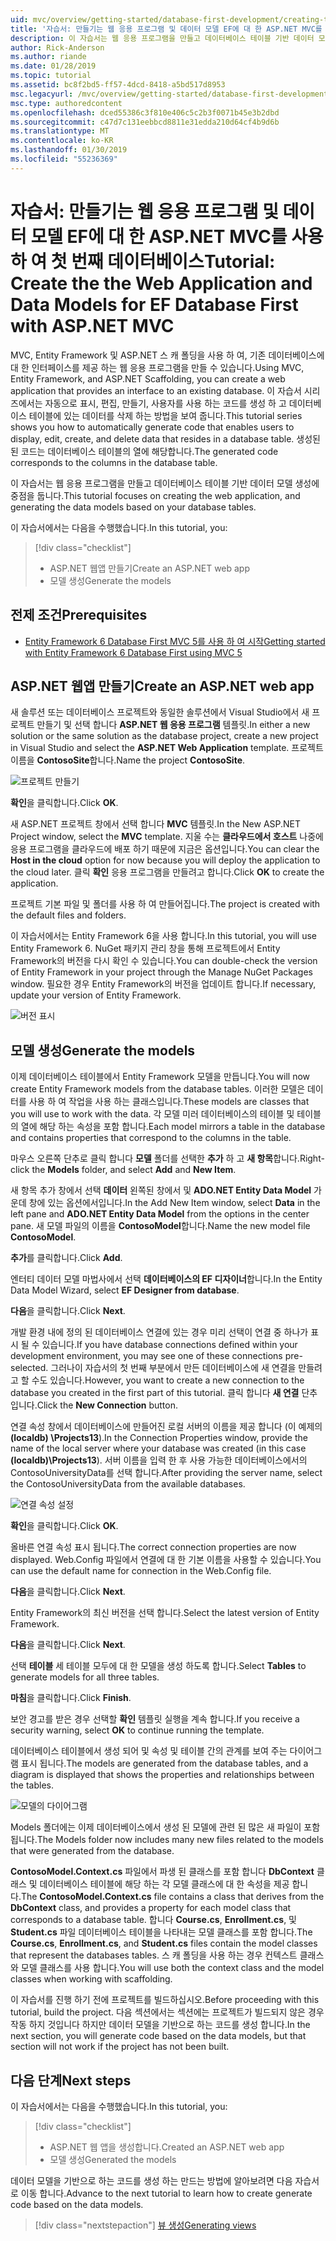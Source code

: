 ```yaml
---
uid: mvc/overview/getting-started/database-first-development/creating-the-web-application
title: '자습서: 만들기는 웹 응용 프로그램 및 데이터 모델 EF에 대 한 ASP.NET MVC를 사용 하 여 첫 번째 데이터베이스'
description: 이 자습서는 웹 응용 프로그램을 만들고 데이터베이스 테이블 기반 데이터 모델 생성에 중점을 둡니다.
author: Rick-Anderson
ms.author: riande
ms.date: 01/28/2019
ms.topic: tutorial
ms.assetid: bc8f2bd5-ff57-4dcd-8418-a5bd517d8953
msc.legacyurl: /mvc/overview/getting-started/database-first-development/creating-the-web-application
msc.type: authoredcontent
ms.openlocfilehash: dced55386c3f810e406c5c2b3f0071b45e3b2dbd
ms.sourcegitcommit: c47d7c131eebbcd8811e31edda210d64cf4b9d6b
ms.translationtype: MT
ms.contentlocale: ko-KR
ms.lasthandoff: 01/30/2019
ms.locfileid: "55236369"
---
```

# <a name="tutorial-create-the-the-web-application-and-data-models-for-ef-database-first-with-aspnet-mvc"></a><span data-ttu-id="28602-103">자습서: 만들기는 웹 응용 프로그램 및 데이터 모델 EF에 대 한 ASP.NET MVC를 사용 하 여 첫 번째 데이터베이스</span><span class="sxs-lookup"><span data-stu-id="28602-103">Tutorial: Create the the Web Application and Data Models for EF Database First with ASP.NET MVC</span></span>

 <span data-ttu-id="28602-104">MVC, Entity Framework 및 ASP.NET 스 캐 폴딩을 사용 하 여, 기존 데이터베이스에 대 한 인터페이스를 제공 하는 웹 응용 프로그램을 만들 수 있습니다.</span><span class="sxs-lookup"><span data-stu-id="28602-104">Using MVC, Entity Framework, and ASP.NET Scaffolding, you can create a web application that provides an interface to an existing database.</span></span> <span data-ttu-id="28602-105">이 자습서 시리즈에서는 자동으로 표시, 편집, 만들기, 사용자를 사용 하는 코드를 생성 하 고 데이터베이스 테이블에 있는 데이터를 삭제 하는 방법을 보여 줍니다.</span><span class="sxs-lookup"><span data-stu-id="28602-105">This tutorial series shows you how to automatically generate code that enables users to display, edit, create, and delete data that resides in a database table.</span></span> <span data-ttu-id="28602-106">생성된 된 코드는 데이터베이스 테이블의 열에 해당합니다.</span><span class="sxs-lookup"><span data-stu-id="28602-106">The generated code corresponds to the columns in the database table.</span></span>

<span data-ttu-id="28602-107">이 자습서는 웹 응용 프로그램을 만들고 데이터베이스 테이블 기반 데이터 모델 생성에 중점을 둡니다.</span><span class="sxs-lookup"><span data-stu-id="28602-107">This tutorial focuses on creating the web application, and generating the data models based on your database tables.</span></span>

<span data-ttu-id="28602-108">이 자습서에서는 다음을 수행했습니다.</span><span class="sxs-lookup"><span data-stu-id="28602-108">In this tutorial, you:</span></span>

> [!div class="checklist"]
> * <span data-ttu-id="28602-109">ASP.NET 웹앱 만들기</span><span class="sxs-lookup"><span data-stu-id="28602-109">Create an ASP.NET web app</span></span>
> * <span data-ttu-id="28602-110">모델 생성</span><span class="sxs-lookup"><span data-stu-id="28602-110">Generate the models</span></span>

## <a name="prerequisites"></a><span data-ttu-id="28602-111">전제 조건</span><span class="sxs-lookup"><span data-stu-id="28602-111">Prerequisites</span></span>

* [<span data-ttu-id="28602-112">Entity Framework 6 Database First MVC 5를 사용 하 여 시작</span><span class="sxs-lookup"><span data-stu-id="28602-112">Getting started with Entity Framework 6 Database First using MVC 5</span></span>](setting-up-database.md)

## <a name="create-an-aspnet-web-app"></a><span data-ttu-id="28602-113">ASP.NET 웹앱 만들기</span><span class="sxs-lookup"><span data-stu-id="28602-113">Create an ASP.NET web app</span></span>

<span data-ttu-id="28602-114">새 솔루션 또는 데이터베이스 프로젝트와 동일한 솔루션에서 Visual Studio에서 새 프로젝트 만들기 및 선택 합니다 **ASP.NET 웹 응용 프로그램** 템플릿.</span><span class="sxs-lookup"><span data-stu-id="28602-114">In either a new solution or the same solution as the database project, create a new project in Visual Studio and select the **ASP.NET Web Application** template.</span></span> <span data-ttu-id="28602-115">프로젝트 이름을 **ContosoSite**합니다.</span><span class="sxs-lookup"><span data-stu-id="28602-115">Name the project **ContosoSite**.</span></span>

![프로젝트 만들기](creating-the-web-application/_static/image1.png)

<span data-ttu-id="28602-117">**확인**을 클릭합니다.</span><span class="sxs-lookup"><span data-stu-id="28602-117">Click **OK**.</span></span>

<span data-ttu-id="28602-118">새 ASP.NET 프로젝트 창에서 선택 합니다 **MVC** 템플릿.</span><span class="sxs-lookup"><span data-stu-id="28602-118">In the New ASP.NET Project window, select the **MVC** template.</span></span> <span data-ttu-id="28602-119">지울 수는 **클라우드에서 호스트** 나중에 응용 프로그램을 클라우드에 배포 하기 때문에 지금은 옵션입니다.</span><span class="sxs-lookup"><span data-stu-id="28602-119">You can clear the **Host in the cloud** option for now because you will deploy the application to the cloud later.</span></span> <span data-ttu-id="28602-120">클릭 **확인** 응용 프로그램을 만들려고 합니다.</span><span class="sxs-lookup"><span data-stu-id="28602-120">Click **OK** to create the application.</span></span>

<span data-ttu-id="28602-121">프로젝트 기본 파일 및 폴더를 사용 하 여 만들어집니다.</span><span class="sxs-lookup"><span data-stu-id="28602-121">The project is created with the default files and folders.</span></span>

<span data-ttu-id="28602-122">이 자습서에서는 Entity Framework 6을 사용 합니다.</span><span class="sxs-lookup"><span data-stu-id="28602-122">In this tutorial, you will use Entity Framework 6.</span></span> <span data-ttu-id="28602-123">NuGet 패키지 관리 창을 통해 프로젝트에서 Entity Framework의 버전을 다시 확인 수 있습니다.</span><span class="sxs-lookup"><span data-stu-id="28602-123">You can double-check the version of Entity Framework in your project through the Manage NuGet Packages window.</span></span> <span data-ttu-id="28602-124">필요한 경우 Entity Framework의 버전을 업데이트 합니다.</span><span class="sxs-lookup"><span data-stu-id="28602-124">If necessary, update your version of Entity Framework.</span></span>

![버전 표시](creating-the-web-application/_static/image3.png)

## <a name="generate-the-models"></a><span data-ttu-id="28602-126">모델 생성</span><span class="sxs-lookup"><span data-stu-id="28602-126">Generate the models</span></span>

<span data-ttu-id="28602-127">이제 데이터베이스 테이블에서 Entity Framework 모델을 만듭니다.</span><span class="sxs-lookup"><span data-stu-id="28602-127">You will now create Entity Framework models from the database tables.</span></span> <span data-ttu-id="28602-128">이러한 모델은 데이터를 사용 하 여 작업을 사용 하는 클래스입니다.</span><span class="sxs-lookup"><span data-stu-id="28602-128">These models are classes that you will use to work with the data.</span></span> <span data-ttu-id="28602-129">각 모델 미러 데이터베이스의 테이블 및 테이블의 열에 해당 하는 속성을 포함 합니다.</span><span class="sxs-lookup"><span data-stu-id="28602-129">Each model mirrors a table in the database and contains properties that correspond to the columns in the table.</span></span>

<span data-ttu-id="28602-130">마우스 오른쪽 단추로 클릭 합니다 **모델** 폴더를 선택한 **추가** 하 고 **새 항목**합니다.</span><span class="sxs-lookup"><span data-stu-id="28602-130">Right-click the **Models** folder, and select **Add** and **New Item**.</span></span>

<span data-ttu-id="28602-131">새 항목 추가 창에서 선택 **데이터** 왼쪽된 창에서 및 **ADO.NET Entity Data Model** 가운데 창에 있는 옵션에서입니다.</span><span class="sxs-lookup"><span data-stu-id="28602-131">In the Add New Item window, select **Data** in the left pane and **ADO.NET Entity Data Model** from the options in the center pane.</span></span> <span data-ttu-id="28602-132">새 모델 파일의 이름을 **ContosoModel**합니다.</span><span class="sxs-lookup"><span data-stu-id="28602-132">Name the new model file **ContosoModel**.</span></span>

<span data-ttu-id="28602-133">**추가**를 클릭합니다.</span><span class="sxs-lookup"><span data-stu-id="28602-133">Click **Add**.</span></span>

<span data-ttu-id="28602-134">엔터티 데이터 모델 마법사에서 선택 **데이터베이스의 EF 디자이너**합니다.</span><span class="sxs-lookup"><span data-stu-id="28602-134">In the Entity Data Model Wizard, select **EF Designer from database**.</span></span>

<span data-ttu-id="28602-135">**다음**을 클릭합니다.</span><span class="sxs-lookup"><span data-stu-id="28602-135">Click **Next**.</span></span>

<span data-ttu-id="28602-136">개발 환경 내에 정의 된 데이터베이스 연결에 있는 경우 미리 선택이 연결 중 하나가 표시 될 수 있습니다.</span><span class="sxs-lookup"><span data-stu-id="28602-136">If you have database connections defined within your development environment, you may see one of these connections pre-selected.</span></span> <span data-ttu-id="28602-137">그러나이 자습서의 첫 번째 부분에서 만든 데이터베이스에 새 연결을 만들려고 할 수도 있습니다.</span><span class="sxs-lookup"><span data-stu-id="28602-137">However, you want to create a new connection to the database you created in the first part of this tutorial.</span></span> <span data-ttu-id="28602-138">클릭 합니다 **새 연결** 단추입니다.</span><span class="sxs-lookup"><span data-stu-id="28602-138">Click the **New Connection** button.</span></span>

<span data-ttu-id="28602-139">연결 속성 창에서 데이터베이스에 만들어진 로컬 서버의 이름을 제공 합니다 (이 예제의 **(localdb) \Projects13**).</span><span class="sxs-lookup"><span data-stu-id="28602-139">In the Connection Properties window, provide the name of the local server where your database was created (in this case **(localdb)\Projects13**).</span></span> <span data-ttu-id="28602-140">서버 이름을 입력 한 후 사용 가능한 데이터베이스에서의 ContosoUniversityData를 선택 합니다.</span><span class="sxs-lookup"><span data-stu-id="28602-140">After providing the server name, select the ContosoUniversityData from the available databases.</span></span>

![연결 속성 설정](creating-the-web-application/_static/image8.png)

<span data-ttu-id="28602-142">**확인**을 클릭합니다.</span><span class="sxs-lookup"><span data-stu-id="28602-142">Click **OK**.</span></span>

<span data-ttu-id="28602-143">올바른 연결 속성 표시 됩니다.</span><span class="sxs-lookup"><span data-stu-id="28602-143">The correct connection properties are now displayed.</span></span> <span data-ttu-id="28602-144">Web.Config 파일에서 연결에 대 한 기본 이름을 사용할 수 있습니다.</span><span class="sxs-lookup"><span data-stu-id="28602-144">You can use the default name for connection in the Web.Config file.</span></span>

<span data-ttu-id="28602-145">**다음**을 클릭합니다.</span><span class="sxs-lookup"><span data-stu-id="28602-145">Click **Next**.</span></span>

<span data-ttu-id="28602-146">Entity Framework의 최신 버전을 선택 합니다.</span><span class="sxs-lookup"><span data-stu-id="28602-146">Select the latest version of Entity Framework.</span></span>

<span data-ttu-id="28602-147">**다음**을 클릭합니다.</span><span class="sxs-lookup"><span data-stu-id="28602-147">Click **Next**.</span></span>

<span data-ttu-id="28602-148">선택 **테이블** 세 테이블 모두에 대 한 모델을 생성 하도록 합니다.</span><span class="sxs-lookup"><span data-stu-id="28602-148">Select **Tables** to generate models for all three tables.</span></span>

<span data-ttu-id="28602-149">**마침**을 클릭합니다.</span><span class="sxs-lookup"><span data-stu-id="28602-149">Click **Finish**.</span></span>

<span data-ttu-id="28602-150">보안 경고를 받은 경우 선택할 **확인** 템플릿 실행을 계속 합니다.</span><span class="sxs-lookup"><span data-stu-id="28602-150">If you receive a security warning, select **OK** to continue running the template.</span></span>

<span data-ttu-id="28602-151">데이터베이스 테이블에서 생성 되어 및 속성 및 테이블 간의 관계를 보여 주는 다이어그램 표시 됩니다.</span><span class="sxs-lookup"><span data-stu-id="28602-151">The models are generated from the database tables, and a diagram is displayed that shows the properties and relationships between the tables.</span></span>

![모델의 다이어그램](creating-the-web-application/_static/image11.png)

<span data-ttu-id="28602-153">Models 폴더에는 이제 데이터베이스에서 생성 된 모델에 관련 된 많은 새 파일이 포함 됩니다.</span><span class="sxs-lookup"><span data-stu-id="28602-153">The Models folder now includes many new files related to the models that were generated from the database.</span></span>

<span data-ttu-id="28602-154">**ContosoModel.Context.cs** 파일에서 파생 된 클래스를 포함 합니다 **DbContext** 클래스 및 데이터베이스 테이블에 해당 하는 각 모델 클래스에 대 한 속성을 제공 합니다.</span><span class="sxs-lookup"><span data-stu-id="28602-154">The **ContosoModel.Context.cs** file contains a class that derives from the **DbContext** class, and provides a property for each model class that corresponds to a database table.</span></span> <span data-ttu-id="28602-155">합니다 **Course.cs**, **Enrollment.cs**, 및 **Student.cs** 파일 데이터베이스 테이블을 나타내는 모델 클래스를 포함 합니다.</span><span class="sxs-lookup"><span data-stu-id="28602-155">The **Course.cs**, **Enrollment.cs**, and **Student.cs** files contain the model classes that represent the databases tables.</span></span> <span data-ttu-id="28602-156">스 캐 폴딩을 사용 하는 경우 컨텍스트 클래스와 모델 클래스를 사용 합니다.</span><span class="sxs-lookup"><span data-stu-id="28602-156">You will use both the context class and the model classes when working with scaffolding.</span></span>

<span data-ttu-id="28602-157">이 자습서를 진행 하기 전에 프로젝트를 빌드하십시오.</span><span class="sxs-lookup"><span data-stu-id="28602-157">Before proceeding with this tutorial, build the project.</span></span> <span data-ttu-id="28602-158">다음 섹션에서는 섹션에는 프로젝트가 빌드되지 않은 경우 작동 하지 것입니다 하지만 데이터 모델을 기반으로 하는 코드를 생성 합니다.</span><span class="sxs-lookup"><span data-stu-id="28602-158">In the next section, you will generate code based on the data models, but that section will not work if the project has not been built.</span></span>

## <a name="next-steps"></a><span data-ttu-id="28602-159">다음 단계</span><span class="sxs-lookup"><span data-stu-id="28602-159">Next steps</span></span>

<span data-ttu-id="28602-160">이 자습서에서는 다음을 수행했습니다.</span><span class="sxs-lookup"><span data-stu-id="28602-160">In this tutorial, you:</span></span>

> [!div class="checklist"]
> * <span data-ttu-id="28602-161">ASP.NET 웹 앱을 생성합니다.</span><span class="sxs-lookup"><span data-stu-id="28602-161">Created an ASP.NET web app</span></span>
> * <span data-ttu-id="28602-162">모델 생성</span><span class="sxs-lookup"><span data-stu-id="28602-162">Generated the models</span></span>

<span data-ttu-id="28602-163">데이터 모델을 기반으로 하는 코드를 생성 하는 만드는 방법에 알아보려면 다음 자습서로 이동 합니다.</span><span class="sxs-lookup"><span data-stu-id="28602-163">Advance to the next tutorial to learn how to create generate code based on the data models.</span></span>
> [!div class="nextstepaction"]
> [<span data-ttu-id="28602-164">뷰 생성</span><span class="sxs-lookup"><span data-stu-id="28602-164">Generating views</span></span>](generating-views.md)